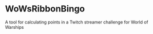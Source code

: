 # WoWsRibbonBingo
A tool for calculating points in a Twitch streamer challenge for World of Warships
